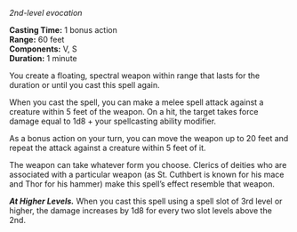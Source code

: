 _2nd-level evocation_

**Casting Time:** 1 bonus action  
**Range:** 60 feet  
**Components:** V, S  
**Duration:** 1 minute

You create a floating, spectral weapon within range that lasts for the duration or until you cast this spell again.

When you cast the spell, you can make a melee spell attack against a creature within 5 feet of the weapon. On a hit, the target takes force damage equal to 1d8 + your spellcasting ability modifier.

As a bonus action on your turn, you can move the weapon up to 20 feet and repeat the attack against a creature within 5 feet of it.

The weapon can take whatever form you choose. Clerics of deities who are associated with a particular weapon (as St. Cuthbert is known for his mace and Thor for his hammer) make this spell’s effect resemble that weapon.

**_At Higher Levels._** When you cast this spell using a spell slot of 3rd level or higher, the damage increases by 1d8 for every two slot levels above the 2nd.